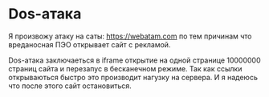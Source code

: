 # Dos-атака
Я произвожу атаку на саты: https://webatam.com по тем причинам что вреданосная ПЭО открывает сайт с рекламой.

Dos-атака заключаеться в iframe открытие на одной странице 10000000 страниц сайта и перезапус в бесканечном режиме. Так как ссылки открываються быстро это производит нагузку на сервера. И я надеюсь что после этого сайт остановиться.

